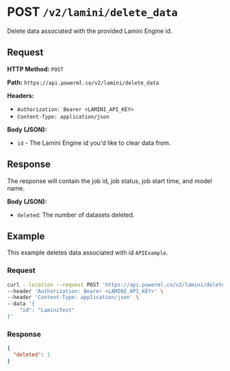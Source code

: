 # POST `/v2/lamini/delete_data`

Delete data associated with the provided Lamini Engine id.

## Request

**HTTP Method:** `POST`

**Path:** `https://api.powerml.co/v2/lamini/delete_data`

**Headers:**

- `Authorization: Bearer <LAMINI_API_KEY>`
- `Content-Type: application/json`

**Body (JSON):**

- `id` - The Lamini Engine id you'd like to clear data from.

## Response

The response will contain the job id, job status, job start time, and model name.

**Body (JSON):**

- `deleted`: The number of datasets deleted.

## Example

This example deletes data associated with id `APIExample`.

### Request

```bash
curl --location --request POST 'https://api.powerml.co/v2/lamini/delete_data' \
--header 'Authorization: Bearer <LAMINI_API_KEY>' \
--header 'Content-Type: application/json' \
--data '{
    "id": "LaminiTest"
}'
```

### Response

```json
{
  "deleted": 1
}
```
